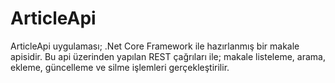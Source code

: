 # ArticleApi
ArticleApi uygulaması; .Net Core Framework ile hazırlanmış bir makale apisidir.  Bu api üzerinden yapılan REST çağrıları ile; makale listeleme, arama, ekleme, güncelleme ve silme işlemleri gerçekleştirilir.
